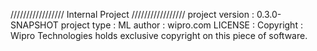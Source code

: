 ///////////////// Internal Project ///////////////// 
project version : 0.3.0-SNAPSHOT
project type : ML
author : wipro.com
LICENSE : 
Copyright : Wipro Technologies holds exclusive copyright on this piece of software.